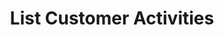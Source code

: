 ---
title: List Customer Activities
type: endpoint
category: 639ba2628407100061f5faac
slug: list-customer-activities
parentDoc: 639ba2658407100061f5fab7
hidden: false
order: 4
---